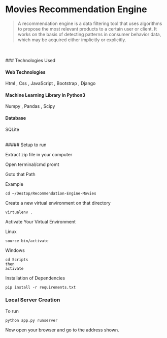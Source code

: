 # Movies Recommendation Engine 
>A recommendation engine is a data filtering tool that uses algorithms to propose the most relevant products to a certain user or client. It works on the basis of detecting patterns in consumer behavior data, which may be acquired either implicitly or explicitly.
<br>
<br>
### Technologies Used

#### Web Technologies
Html , Css , JavaScript , Bootstrap , Django

#### Machine Learning Library In Python3
Numpy , Pandas , Scipy

#### Database
SQLite

<br>
##### Setup to run

Extract zip file in your computer

Open terminal/cmd promt

Goto that Path

Example

```
cd ~/Destop/Recommendation-Engine-Movies
```
Create a new virtual environment on that directory

```
virtualenv .
```

Activate Your Virtual Environment

Linux
```
source bin/activate
```
Windows
```
cd Scripts
then
activate
```
Installation of Dependencies

```
pip install -r requirements.txt
```

### Local Server Creation

To run
```
python app.py runserver
```
Now open your browser and go to the address shown.
